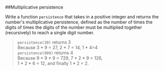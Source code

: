 ##Multiplicative persistence

Write a function `persistence` that takes in a positive integer and 
returns the number's multiplicative persistence, defined as the number of times the digits
of times the digits of the number must be multiplied
together (recursively) to reach a single digit number.


> `persistence(39)` returns 3 <br>
Because 3 * 9 = 27, 2 * 7 = 14, 1 * 4=4 <br>
`persistence(999)` returns 4 <br>
Because 9 * 9 * 9 = 729, 7 * 2 * 9 = 126,<br>
1 * 2 * 6 = 12, and finally 1 * 2 = 2.

